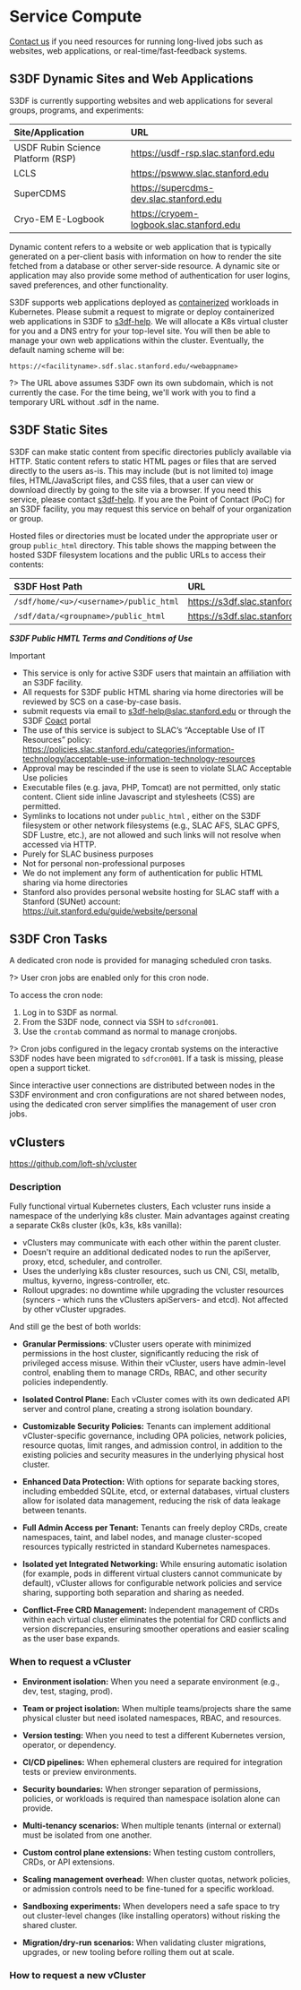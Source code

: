 # Service Compute

[Contact us](contact-us.md) if you need resources for running
long-lived jobs such as websites, web applications, or
real-time/fast-feedback systems.

## S3DF Dynamic Sites and Web Applications

S3DF is currently supporting websites and web applications for several groups,
programs, and experiments:

| Site/Application	| URL |
| :--- | :--- |
| USDF Rubin Science Platform (RSP) | https://usdf-rsp.slac.stanford.edu|
| LCLS | https://pswww.slac.stanford.edu|
| SuperCDMS | https://supercdms-dev.slac.stanford.edu|
| Cryo-EM E-Logbook | https://cryoem-logbook.slac.stanford.edu|

Dynamic content refers to a website or web application that is
typically generated on a per-client basis with information on how to
render the site fetched from a database or other server-side
resource. A dynamic site or application may also provide some method
of authentication for user logins, saved preferences, and other
functionality.

S3DF supports web applications deployed as
[containerized](https://www.docker.com/resources/what-container/)
workloads in Kubernetes. Please submit a request to migrate or deploy
containerized web applications in S3DF to
[s3df-help](mailto:s3df-help@slac.stanford.edu). We will allocate a
K8s virtual cluster for you and a DNS entry for your top-level
site. You will then be able to manage your own web applications within
the cluster. Eventually, the default naming scheme will be:

`https://<facilityname>.sdf.slac.stanford.edu/<webappname>`

?> The URL above assumes S3DF own its own subdomain, which is not
currently the case. For the time being, we'll work with you to find a
temporary URL without .sdf in the name.

## S3DF Static Sites

S3DF can make static content from specific directories publicly
available via HTTP. Static content refers to static HTML pages or
files that are served directly to the users as-is. This may include
(but is not limited to) image files, HTML/JavaScript files, and CSS
files, that a user can view or download directly by going to the site
via a browser. If you need this service, please contact
[s3df-help](mailto:s3df-help@slac.stanford.edu). If you are the Point
of Contact (PoC) for an S3DF facility, you may request this service on
behalf of your organization or group.

Hosted files or directories must be located under the appropriate user
or group `public_html` directory. This table shows the mapping between
the hosted S3DF filesystem locations and the public URLs to access
their contents:

| S3DF Host Path | URL |
| :--- | :--- |
| `/sdf/home/<u>/<username>/public_html` | https://s3df.slac.stanford.edu/people/&lt;username&gt;|
| `/sdf/data/<groupname>/public_html` | https://s3df.slac.stanford.edu/data/&lt;groupname&gt; |


***S3DF Public HMTL Terms and Conditions of Use***

> [!IMPORTANT] 
> * This service is only for active S3DF users that maintain an affiliation with an S3DF facility.
> * All requests for S3DF public HTML sharing via home directories will be reviewed by SCS on a case-by-case basis.
> * submit requests via email to s3df-help@slac.stanford.edu or through the S3DF [Coact](https://s3df.slac.stanford.edu/coact)
portal
> * The use of this service is subject to SLAC’s “Acceptable Use of IT Resources” policy: https://policies.slac.stanford.edu/categories/information-technology/acceptable-use-information-technology-resources
> * Approval may be rescinded if the use is seen to violate SLAC Acceptable Use policies
> * Executable files (e.g. java, PHP, Tomcat) are not permitted, only static content.  Client side inline Javascript and stylesheets (CSS) are permitted.
> * Symlinks to locations not under `public_html` , either on the S3DF
filesystem or other network filesystems (e.g., SLAC AFS, SLAC GPFS,
SDF Lustre, etc.), are not allowed and such links will not resolve
when accessed via HTTP.
> * Purely for SLAC business purposes
> * Not for personal non-professional purposes
> * We do not implement any form of authentication for public HTML sharing via home directories
> * Stanford also provides personal website hosting for SLAC staff with a Stanford (SUNet) account: https://uit.stanford.edu/guide/website/personal

## S3DF Cron Tasks

A dedicated cron node is provided for managing scheduled cron tasks.

?> User cron jobs are enabled only for this cron node.

To access the cron node:
1. Log in to S3DF as normal.
2. From the S3DF node, connect via SSH to `sdfcron001`.
3. Use the `crontab` command as normal to manage cronjobs.

?> Cron jobs configured in the legacy crontab systems on the interactive S3DF nodes have been migrated to `sdfcron001`. If a task is missing, please open a support ticket.

Since interactive user connections are distributed between nodes in the S3DF environment and cron configurations are not shared between nodes, using the dedicated cron server simplifies the management of user cron jobs.

## vClusters 

https://github.com/loft-sh/vcluster

### Description
Fully functional virtual Kubernetes clusters, Each vcluster runs inside a namespace of the underlying k8s cluster. Main advantages against creating a separate Ck8s cluster (k0s, k3s, k8s vanilla):
* vClusters may communicate with each other within the parent cluster.
* Doesn't require an additional dedicated nodes to run the apiServer, proxy, etcd, scheduler, and controller.
* Uses the underlying k8s cluster resources, such us CNI, CSI, metallb, multus, kyverno, ingress-controller, etc.
* Rollout upgrades: no downtime while upgrading the vcluster resources (syncers - which runs the vClusters apiServers- and etcd). Not affected by other vCluster upgrades.

And still ge the best of both worlds:
* **Granular Permissions**:
vCluster users operate with minimized permissions in the host cluster, significantly reducing the risk of privileged access misuse. Within their vCluster, users have admin-level control, enabling them to manage CRDs, RBAC, and other security policies independently.

* **Isolated Control Plane:**
Each vCluster comes with its own dedicated API server and control plane, creating a strong isolation boundary.

* **Customizable Security Policies:**
Tenants can implement additional vCluster-specific governance, including OPA policies, network policies, resource quotas, limit ranges, and admission control, in addition to the existing policies and security measures in the underlying physical host cluster.

* **Enhanced Data Protection:**
With options for separate backing stores, including embedded SQLite, etcd, or external databases, virtual clusters allow for isolated data management, reducing the risk of data leakage between tenants.

* **Full Admin Access per Tenant:**
Tenants can freely deploy CRDs, create namespaces, taint, and label nodes, and manage cluster-scoped resources typically restricted in standard Kubernetes namespaces.

* **Isolated yet Integrated Networking:**
While ensuring automatic isolation (for example, pods in different virtual clusters cannot communicate by default), vCluster allows for configurable network policies and service sharing, supporting both separation and sharing as needed.

* **Conflict-Free CRD Management:**
Independent management of CRDs within each virtual cluster eliminates the potential for CRD conflicts and version discrepancies, ensuring smoother operations and easier scaling as the user base expands.

### When to request a vCluster
* **Environment isolation:** When you need a separate environment (e.g., dev, test, staging, prod).

* **Team or project isolation:** When multiple teams/projects share the same physical cluster but need isolated namespaces, RBAC, and resources.

* **Version testing:** When you need to test a different Kubernetes version, operator, or dependency.

* **CI/CD pipelines:** When ephemeral clusters are required for integration tests or preview environments.

* **Security boundaries:** When stronger separation of permissions, policies, or workloads is required than namespace isolation alone can provide.

* **Multi-tenancy scenarios:** When multiple tenants (internal or external) must be isolated from one another.

* **Custom control plane extensions:** When testing custom controllers, CRDs, or API extensions.

* **Scaling management overhead:** When cluster quotas, network policies, or admission controls need to be fine-tuned for a specific workload.

* **Sandboxing experiments:** When developers need a safe space to try out cluster-level changes (like installing operators) without risking the shared cluster.

* **Migration/dry-run scenarios:** When validating cluster migrations, upgrades, or new tooling before rolling them out at scale.

### How to request a new vCluster
